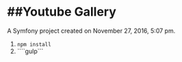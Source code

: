 ##Youtube Gallery
=================

A Symfony project created on November 27, 2016, 5:07 pm.

1. ```npm install```
2. ````gulp```

